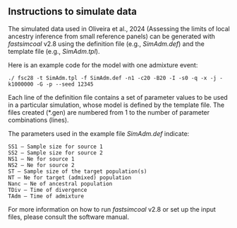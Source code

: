 ## Instructions to simulate data 

The simulated data used in Oliveira et al., 2024 (Assessing the limits of local ancestry inference from small reference panels) can be generated with *fastsimcoal* v2.8 using the definition file (e.g., *SimAdm.def*) and the template file (e.g., *SimAdm.tpl*).

Here is an example code for the model with one admixture event:

`./ fsc28 -t SimAdm.tpl -f SimAdm.def -n1 -c20 -B20 -I -s0 -q -x -j -k1000000 -G -p --seed 12345`


Each line of the definition file contains a set of parameter values to be used in a particular simulation, whose model is defined by the template file.
The files created (*.gen) are numbered from 1 to the number of parameter combinations (lines).

The parameters used in the example file *SimAdm.def* indicate:


	SS1 – Sample size for source 1
	SS2 – Sample size for source 2
	NS1 – Ne for source 1
	NS2 – Ne for source 2
	ST – Sample size of the target population(s)
	NT – Ne for target (admixed) population
	Nanc – Ne of ancestral population
	TDiv – Time of divergence
	TAdm – Time of admixture

For more information on how to run *fastsimcoal* v2.8 or set up the input files, please consult the software manual.
